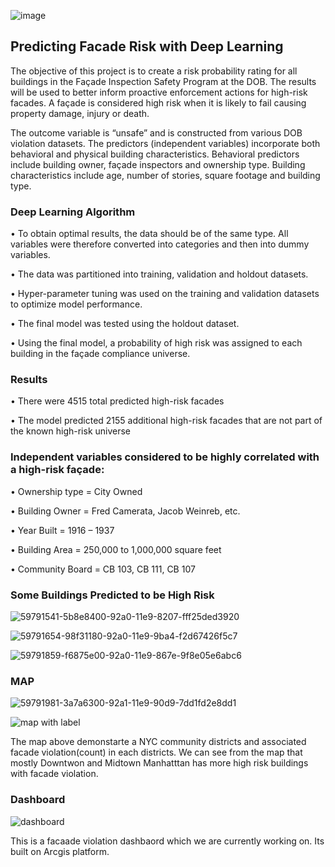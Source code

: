 ![image](https://user-images.githubusercontent.com/36938994/62065746-a2f02480-b1fd-11e9-86a7-a161981c8377.png)


## Predicting Facade Risk with Deep Learning
The objective of this project is to create a risk probability rating for all buildings in the Façade Inspection Safety Program at the DOB. The results will be used to better inform proactive enforcement actions for high-risk facades. A façade is considered high risk when it is likely to fail causing property damage, injury or death.

The outcome variable is “unsafe” and is constructed from various DOB violation datasets. The predictors (independent variables) incorporate both behavioral and physical building characteristics. Behavioral predictors include building owner, façade inspectors and ownership type. Building characteristics include age, number of stories, square footage and building type.

### Deep Learning Algorithm
•	To obtain optimal results, the data should be of the same type. All variables were therefore converted into categories and then into dummy variables.

•	The data was partitioned into training, validation and holdout datasets.

•	Hyper-parameter tuning was used on the training and validation datasets to optimize model performance.

•	The final model was tested using the holdout dataset.

•	Using the final model, a probability of high risk was assigned to each building in the façade compliance universe.

### Results
•	There were 4515 total predicted high-risk facades

•	The model predicted 2155 additional high-risk facades that are not part of the known high-risk universe

### Independent variables considered to be highly correlated with a high-risk façade:
•	Ownership type = City Owned

•	Building Owner = Fred Camerata, Jacob Weinreb, etc.

•	Year Built = 1916 – 1937

•	Building Area = 250,000 to 1,000,000 square feet

•	Community Board = CB 103, CB 111, CB 107

### Some Buildings Predicted to be High Risk

![59791541-5b8e8400-92a0-11e9-8207-fff25ded3920](https://user-images.githubusercontent.com/36938994/60740994-e1176280-9f35-11e9-9ea5-94878159f419.png)

![59791654-98f31180-92a0-11e9-9ba4-f2d67426f5c7](https://user-images.githubusercontent.com/36938994/60741016-f1c7d880-9f35-11e9-827d-ce85b67195a6.png)

![59791859-f6875e00-92a0-11e9-867e-9f8e05e6abc6](https://user-images.githubusercontent.com/36938994/60741031-0015f480-9f36-11e9-99ea-f5a3f2d63478.png)


### MAP

![59791981-3a7a6300-92a1-11e9-90d9-7dd1fd2e8dd1](https://user-images.githubusercontent.com/36938994/60741065-19b73c00-9f36-11e9-9964-5c0c8447db7b.png)

![map with label](https://user-images.githubusercontent.com/36938994/60741123-52571580-9f36-11e9-8966-43036bb3cf7d.png)


The map above demonstarte a NYC community districts and associated facade violation(count) in each districts. We can see from the map that mostly Downtwon and Midtown Manhatttan has more high risk buildings with facade violation.

### Dashboard
![dashboard](https://user-images.githubusercontent.com/36938994/62152391-735e1c80-b2d0-11e9-8cf1-244e9710f64a.PNG)

This is a facaade violation dashbaord which we are currently working on. Its built on Arcgis platform. 
